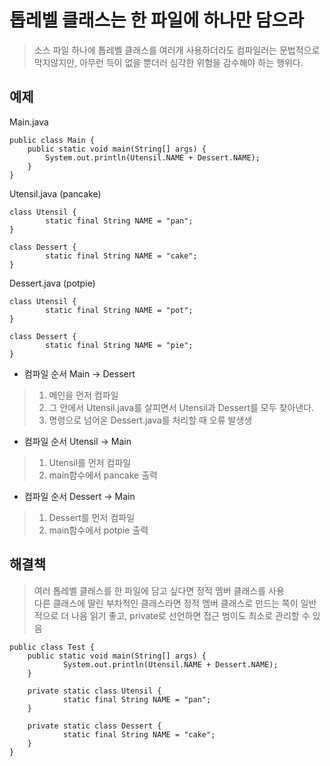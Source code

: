 # 톱레벨 클래스는 한 파일에 하나만 담으라

> 소스 파일 하나에 톱레벨 클래스를 여러개 사용하더라도 컴파일러는 문법적으로 막지않지만, 아무런 득이 없을 뿐더러 심각한 위험을 감수해야 하는 행위다.

## 예제

Main.java
```
public class Main {
    public static void main(String[] args) {
        System.out.println(Utensil.NAME + Dessert.NAME);
    } 
}
```
Utensil.java (pancake)
```
class Utensil {
		static final String NAME = "pan";
}

class Dessert {
		static final String NAME = "cake";
}
```

Dessert.java (potpie)
```
class Utensil {
		static final String NAME = "pot";
}

class Dessert {
		static final String NAME = "pie";
}
```

- 컴파일 순서 Main -> Dessert

> 1. 메인을 먼저 컴파일
> 2. 그 안에서 Utensil.java를 살피면서 Utensil과 Dessert를 모두 찾아낸다.
> 3. 명령으로 넘어온 Dessert.java를 처리할 때 오류 발생생

- 컴파일 순서 Utensil -> Main

> 1. Utensil를 먼저 컴파일
> 2. main함수에서 pancake 출력

- 컴파일 순서 Dessert -> Main

> 1. Dessert를 먼저 컴파일
> 2. main함수에서 potpie 출력

## 해결책

> 여러 톱레벨 클래스를 한 파일에 담고 싶다면 정적 멤버 클래스를 사용 <br>
다른 클래스에 딸린 부차적인 클래스라면 정적 멤버 클래스로 만드는 쪽이 일반적으로 더 나음 읽기 좋고, private로 선언하면 접근 범이도 최소로 관리할 수 있음

```
public class Test {
	public static void main(String[] args) {
			System.out.println(Utensil.NAME + Dessert.NAME);
	}
		
	private static class Utensil {
			static final String NAME = "pan";
	}
		
	private static class Dessert {
			static final String NAME = "cake";
	}
}
```